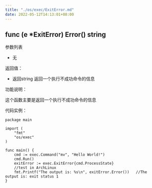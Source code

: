 ```yaml
---
title: "./os/exec/ExitError.md"
date: 2022-05-12T14:13:01+08:00
---
```

## func (e *ExitError) Error() string

参数列表

- 无

返回值：

- 返回string 返回一个执行不成功命令的信息

功能说明：

这个函数主要是返回一个执行不成功命令的信息

代码实例：

    package main

    import (
        "fmt"
        "os/exec"
    )

    func main() {
        cmd := exec.Command("mv", "Hello World!")
        cmd.Run()
        exitError := exec.ExitError{cmd.ProcessState}
        //test in ArchLinux
        fmt.Printf("The output is: %s\n", exitError.Error())   //The output is: exit status 1
    }
